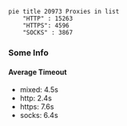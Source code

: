 
```mermaid
pie title 20973 Proxies in list
    "HTTP" : 15263
    "HTTPS": 4596
    "SOCKS" : 3867
```

### Some Info
#### Average Timeout

- mixed: 4.5s
- http: 2.4s
- https: 7.6s
- socks: 6.4s